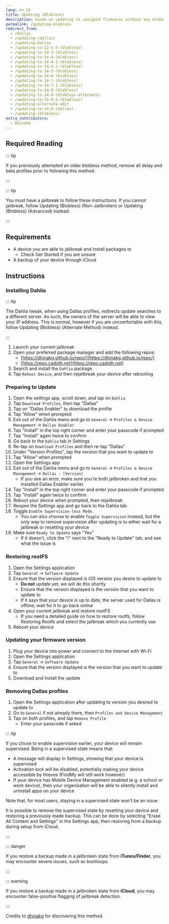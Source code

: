 ```yaml
---
lang: en_US
title: Updating (Blobless)
description: Guide on updating to unsigned firmwares without any blobs using Dallas profiles.
permalink: /updating-blobless
redirect_from:
  - /dallas
  - /updating-(dallas)
  - /updating-Dallas
  - /updating-to-12-5-5-(blobless)
  - /updating-to-14-3-(blobless)
  - /updating-to-14-4-(blobless)
  - /updating-to-14-4-1-(blobless)
  - /updating-to-14-4-2-(blobless)
  - /updating-to-14-5-(blobless)
  - /updating-to-14-6-(blobless)
  - /updating-to-14-7-(blobless)
  - /updating-to-14-7-1-(blobless)
  - /updating-to-14-8-(blobless)
  - /updating-to-14-8-(blobless-alternate)
  - /updating-to-15-0-2-(blobless)
  - /updating-alternate-edit
  - /updating-to-14-8-(dallas)
  - /updating-(blobless)
extra_contributors:
  - DhinakG
---
```


## Required Reading

::: tip

If you previously attempted an older blobless method, remove all delay and beta profiles prior to following this method.

:::

::: tip

You must have a jailbreak to follow these instructions. If you cannot jailbreak, follow <router-link to="/updating-blobless-nonjailbroken">Updating (Blobless) (Non-Jailbroken)</router-link> or <router-link to="/updating-blobless-advanced">Updating (Blobless) (Advanced)</router-link> instead.

:::

## Requirements

- A device you are able to jailbreak and install packages to
    - Check <router-link to="/get-started">Get Started</router-link> if you are unsure
- A backup of your device through iCloud

## Instructions

### Installing Dahlia

::: tip

The Dahlia tweak, when using Dallas profiles, redirects update searches to a different server. As such, the owners of the server will be able to view your IP address. This is normal, however if you are uncomfortable with this, follow <router-link to="/updating-blobless-alternate">Updating (Blobless) (Alternate Method)</router-link> instead.

:::

1. Launch your current jailbreak
1. Open your preferred package manager and add the following repos:
    - [https://dhinakg.github.io/repo/](https://dhinakg.github.io/repo/)
    - [https://repo.cadoth.net](https://repo.cadoth.net)
1. Search and install the `Dahlia` package
1. Tap `Reboot Device`, and then rejailbreak your device after rebooting

### Preparing to Update

1. Open the settings app, scroll down, and tap on `Dahlia`
1. Tap `Download Profiles`, then tap "Dallas"
1. Tap on "Dallas Enabler" to download the profile
1. Tap "Allow" when prompted
1. Exit out of the Dahlia menu and go to `General` -> `Profiles & Device Management` -> `Dallas Enabler`
1. Tap "Install" in the top right corner and enter your passcode if prompted
1. Tap "Install" again twice to confirm
1. Go back to the `Dahlia` tab in Settings
1. Re-tap on `Download Profiles` and then re-tap "Dallas"
1. Under "Version Profiles", tap the version that you want to update to
1. Tap "Allow" when prompted
1. Open the Settings app
1. Exit out of the Dahlia menu and go to `General` -> `Profiles & Device Management` -> `Dallas - [Version]`
   - If you see an error, make sure you're both jailbroken and that you installed Dallas Enabler earlier
1. Tap "Install" in the top right corner and enter your passcode if prompted
1. Tap "Install" again twice to confirm
1. Reboot your device when prompted, then rejailbreak
1. Reopen the Settings app and go back to the Dahlia tab
1. Toggle `Enable Supervision-less Mode.`
   - You can also choose to enable `Toggle Supervision` instead, but the only way to remove supervision after updating is to either wait for a jailbreak or resetting your device
1. Make sure `Ready to Update` says "Yes"
   - If it doesn't, click the "i" next to the "Ready to Update" tab, and see what the issue is

### Restoring rootFS

1. Open the Settings application
1. Tap `General` -> `Software Update`
1. Ensure that the version displayed is iOS version you desire to update to
    - **Do not** update yet, we will do this shortly
    - Ensure that the version displayed is the version that you want to update to
    - If it says that your device is up to date, the server used for Dallas is offline; wait for it to go back online
1. Open your current jailbreak and restore rootFS
    - If you need a detailed guide on how to restore rootfs, follow <router-link to="/restoring-rootfs">Restoring Rootfs</router-link> and select the jailbreak which you currently use
1. Reboot your device

### Updating your firmware version

1. Plug your device into power and connect to the Internet with Wi-Fi
1. Open the Settings application
1. Tap `General` -> `Software Update`
1. Ensure that the version displayed is the version that you want to update to
1. Download and install the update

### Removing Dallas profiles

1. Open the Settings application after updating to version you desired to update to
1. Go to `General` if not already there, then `Profiles and Device Management`
1. Tap on both profiles, and tap `Remove Profile`
    - Enter your passcode if asked

::: tip

If you chose to enable supervision earlier, your device will remain supervised. Being in a supervised state means that:

- A message will display in Settings, showing that your device is supervised
- Activation lock will be disabled, potentially making your device accessible by thieves (FindMy will still work however)
- If your device has Mobile Device Management enabled (e.g. a school or work device), then your organisation will be able to silently install and uninstall apps on your device

Note that, for most users, staying in a supervised state won't be an issue.

It is possible to remove the supervised state by resetting your device and restoring a previously made backup. This can be done by selecting "Erase All Content and Settings" in the Settings app, then restoring from a backup during setup from iCloud.

:::

::: danger

If you restore a backup made in a jailbroken state from **iTunes/Finder**, you may encounter severe issues, such as bootloops.

:::

::: warning

If you restore a backup made in a jailbroken state from **iCloud**, you may encounter false-positive flagging of jailbreak detection. 

:::

Credits to [dhinakg](https://github.com/dhinakg/) for discovering this method.
